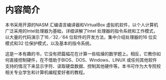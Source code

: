    

# 内容简介

本书采用开源的NASM 汇编语言编译器和VirtualBox 虚拟机软件，以个人计算机广泛采用的Intel处理器为基础，详细讲解了Intel 处理器的指令系统和工作模式，以大量的代码演示了16／32／64 位软件的开发方法，集中介绍处理器的16 位实模式和32 位保护模式，以及基本的指令系统。

这是一本有趣的书，它没有把篇幅花在计算一些枯燥的数学题上。相反，它教你如何直接控制硬件，在不借助于BIOS、DOS、Windows、LINUX 或任何其他软件支持的情况下来显示字符、读取硬盘数据、控制其他硬件等。本书可作为大专院校相关专业学生和计算机编程爱好者的教程。